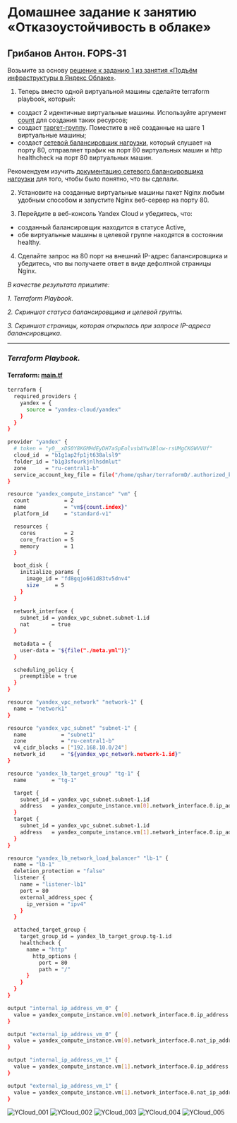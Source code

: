 # Домашнее задание к занятию «Отказоустойчивость в облаке»
## Грибанов Антон. FOPS-31

Возьмите за основу [решение к заданию 1 из занятия «Подъём инфраструктуры в Яндекс Облаке»](https://github.com/netology-code/sdvps-homeworks/blob/main/7-03.md#задание-1).

1. Теперь вместо одной виртуальной машины сделайте terraform playbook, который:

- создаст 2 идентичные виртуальные машины. Используйте аргумент [count](https://www.terraform.io/docs/language/meta-arguments/count.html) для создания таких ресурсов;
- создаст [таргет-группу](https://registry.terraform.io/providers/yandex-cloud/yandex/latest/docs/resources/lb_target_group). Поместите в неё созданные на шаге 1 виртуальные машины;
- создаст [сетевой балансировщик нагрузки](https://registry.terraform.io/providers/yandex-cloud/yandex/latest/docs/resources/lb_network_load_balancer), который слушает на порту 80, отправляет трафик на порт 80 виртуальных машин и http healthcheck на порт 80 виртуальных машин.

Рекомендуем изучить [документацию сетевого балансировщика нагрузки](https://cloud.yandex.ru/docs/network-load-balancer/quickstart) для того, чтобы было понятно, что вы сделали.

2. Установите на созданные виртуальные машины пакет Nginx любым удобным способом и запустите Nginx веб-сервер на порту 80.

3. Перейдите в веб-консоль Yandex Cloud и убедитесь, что: 

- созданный балансировщик находится в статусе Active,
- обе виртуальные машины в целевой группе находятся в состоянии healthy.

4. Сделайте запрос на 80 порт на внешний IP-адрес балансировщика и убедитесь, что вы получаете ответ в виде дефолтной страницы Nginx.

*В качестве результата пришлите:*

*1. Terraform Playbook.*

*2. Скриншот статуса балансировщика и целевой группы.*

*3. Скриншот страницы, которая открылась при запросе IP-адреса балансировщика.*

---

### *Terraform Playbook.*
#### Terraform: [main.tf](https://github.com/Qshar1408/sflt-homeworks-04/blob/main/files/main.tf)
```bash
terraform {
  required_providers {
    yandex = {
      source = "yandex-cloud/yandex"
    }
  }
}

provider "yandex" {
  # token = "y0__xDS0Y8KGMHdEyDH7aSpEolvsbAYw1Blow-rsUMgCKGWVVUf"
  cloud_id  = "b1g1ap2fp1jt638alsl9"
  folder_id = "b1g3sfourkjnlhsdmlut"
  zone      = "ru-central1-b"
  service_account_key_file = file("/home/qshar/terraformD/.authorized_key.json")
}

resource "yandex_compute_instance" "vm" {
  count           = 2
  name            = "vm${count.index}"
  platform_id     = "standard-v1"

  resources {
    cores         = 2
    core_fraction = 5
    memory        = 1
  }

  boot_disk {
    initialize_params {
      image_id = "fd8gqjo661d83tv5dnv4"
      size     = 5
    }
  }
  
  network_interface {
    subnet_id = yandex_vpc_subnet.subnet-1.id
    nat       = true
  }

  metadata = {
    user-data = "${file("./meta.yml")}"
  }

  scheduling_policy {
    preemptible = true
  }
}

resource "yandex_vpc_network" "network-1" {
  name = "network1"
}

resource "yandex_vpc_subnet" "subnet-1" {
  name           = "subnet1"
  zone           = "ru-central1-b"
  v4_cidr_blocks = ["192.168.10.0/24"]
  network_id     = "${yandex_vpc_network.network-1.id}"
}

resource "yandex_lb_target_group" "tg-1" {
  name        = "tg-1"

  target {
    subnet_id = yandex_vpc_subnet.subnet-1.id
    address   = yandex_compute_instance.vm[0].network_interface.0.ip_address
  }
  target {
    subnet_id = yandex_vpc_subnet.subnet-1.id
    address   = yandex_compute_instance.vm[1].network_interface.0.ip_address
  }
}

resource "yandex_lb_network_load_balancer" "lb-1" {
  name = "lb-1"
  deletion_protection = "false"
  listener {
    name = "listener-lb1"
    port = 80
    external_address_spec {
      ip_version = "ipv4"
    }
  }

  attached_target_group {
    target_group_id = yandex_lb_target_group.tg-1.id
    healthcheck {
      name = "http"
        http_options {
          port = 80
          path = "/"
      }
    }
  }
}

output "internal_ip_address_vm_0" {
  value = yandex_compute_instance.vm[0].network_interface.0.ip_address
}

output "external_ip_address_vm_0" {
  value = yandex_compute_instance.vm[0].network_interface.0.nat_ip_address
}

output "internal_ip_address_vm_1" {
  value = yandex_compute_instance.vm[1].network_interface.0.ip_address
}

output "external_ip_address_vm_1" {
  value = yandex_compute_instance.vm[1].network_interface.0.nat_ip_address
}

```

![YCloud_001](https://github.com/Qshar1408/sflt-homeworks-04/blob/main/img/sflt04_001.png)
![YCloud_002](https://github.com/Qshar1408/sflt-homeworks-04/blob/main/img/sflt04_002.png)
![YCloud_003](https://github.com/Qshar1408/sflt-homeworks-04/blob/main/img/sflt04_003.png)
![YCloud_004](https://github.com/Qshar1408/sflt-homeworks-04/blob/main/img/sflt04_004.png)
![YCloud_005](https://github.com/Qshar1408/sflt-homeworks-04/blob/main/img/sflt04_005.png)

